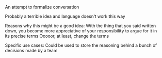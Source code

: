 An attempt to formalize conversation

Probably a terrible idea and language doesn't work this way

Reasons why this might be a good idea:
	With the thing that you said written down, you become more appreciative of your responsibility to argue for it in its precise terms
	Ooooor, at least, change the terms

Specific use cases:
	Could be used to store the reasoning behind a bunch of decisions made by a team
